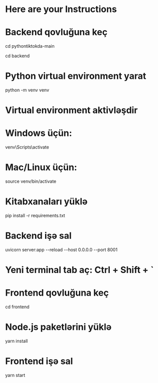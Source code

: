 # Here are your Instructions
# Backend qovluğuna keç
cd pythontiktokda-main

cd backend

# Python virtual environment yarat
python -m venv venv

# Virtual environment aktivləşdir
# Windows üçün:
venv\Scripts\activate
# Mac/Linux üçün:
source venv/bin/activate

# Kitabxanaları yüklə
pip install -r requirements.txt

# Backend işə sal
uvicorn server:app --reload --host 0.0.0.0 --port 8001
# Yeni terminal tab aç: Ctrl + Shift + `   



# Frontend qovluğuna keç
cd frontend

# Node.js paketlərini yüklə
yarn install

# Frontend işə sal
yarn start

